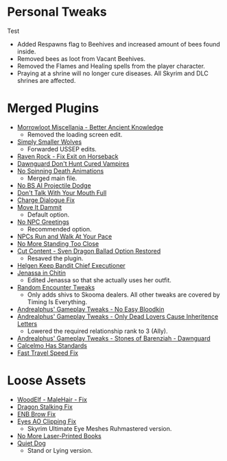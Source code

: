 # Personal Tweaks

Test

- Added Respawns flag to Beehives and increased amount of bees found inside.
- Removed bees as loot from Vacant Beehives.
- Removed the Flames and Healing spells from the player character.
- Praying at a shrine will no longer cure diseases. All Skyrim and DLC shrines are affected.

# Merged Plugins

- [Morrowloot Miscellania - Better Ancient Knowledge](https://www.nexusmods.com/skyrimspecialedition/mods/27094)
  - Removed the loading screen edit.
- [Simply Smaller Wolves](https://www.nexusmods.com/skyrimspecialedition/mods/10935)
  - Forwarded USSEP edits.
- [Raven Rock - Fix Exit on Horseback](https://www.nexusmods.com/skyrimspecialedition/mods/14075)
- [Dawnguard Don't Hunt Cured Vampires](https://www.nexusmods.com/skyrimspecialedition/mods/5471)
- [No Spinning Death Animations](https://www.nexusmods.com/skyrimspecialedition/mods/1432)
  - Merged main file.
- [No BS AI Projectile Dodge](https://www.nexusmods.com/skyrimspecialedition/mods/1763)
- [Don't Talk With Your Mouth Full](https://www.nexusmods.com/skyrimspecialedition/mods/17715)
- [Charge Dialogue Fix](https://www.nexusmods.com/skyrimspecialedition/mods/17716)
- [Move It Dammit](https://www.nexusmods.com/skyrimspecialedition/mods/752)
  - Default option.
- [No NPC Greetings](https://www.nexusmods.com/skyrimspecialedition/mods/1044)
  - Recommended option.
- [NPCs Run and Walk At Your Pace](https://www.nexusmods.com/skyrimspecialedition/mods/2482)
- [No More Standing Too Close](https://www.nexusmods.com/skyrimspecialedition/mods/4784)
- [Cut Content - Sven Dragon Ballad Option Restored](https://www.nexusmods.com/skyrim/mods/83008/?)
  - Resaved the plugin.
- [Helgen Keep Bandit Chief Executioner](https://www.nexusmods.com/skyrimspecialedition/mods/26816)
- [Jenassa in Chitin](https://www.nexusmods.com/skyrimspecialedition/mods/33950)
  - Edited Jenassa so that she actually uses her outfit.
- [Random Encounter Tweaks](https://www.nexusmods.com/skyrimspecialedition/mods/16804)
  - Only adds shivs to Skooma dealers. All other tweaks are covered by Timing Is Everything.
- [Andrealphus' Gameplay Tweaks - No Easy Bloodkin](https://www.nexusmods.com/skyrimspecialedition/mods/27939)
- [Andrealphus' Gameplay Tweaks - Only Dead Lovers Cause Inheritence Letters](https://www.nexusmods.com/skyrimspecialedition/mods/27939)
  - Lowered the required relationship rank to 3 (Ally).
- [Andrealphus' Gameplay Tweaks - Stones of Barenziah - Dawnguard](https://www.nexusmods.com/skyrimspecialedition/mods/27939)
- [Calcelmo Has Standards](https://www.nexusmods.com/skyrimspecialedition/mods/26503)
- [Fast Travel Speed Fix](https://www.nexusmods.com/skyrimspecialedition/mods/1503)

# Loose Assets

- [WoodElf - MaleHair - Fix](https://www.nexusmods.com/skyrimspecialedition/mods/9271)
- [Dragon Stalking Fix](https://www.nexusmods.com/skyrimspecialedition/mods/14060)
- [ENB Brow Fix](https://www.nexusmods.com/skyrimspecialedition/mods/18783)
- [Eyes AO Clipping Fix](https://www.nexusmods.com/skyrimspecialedition/mods/25753)
  - Skyrim Ultimate Eye Meshes Ruhmastered version.
- [No More Laser-Printed Books](https://www.nexusmods.com/skyrimspecialedition/mods/462)
- [Quiet Dog](https://www.nexusmods.com/skyrimspecialedition/mods/6066)
  - Stand or Lying version.